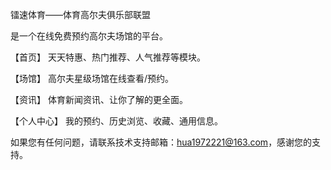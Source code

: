 镭速体育——体育高尔夫俱乐部联盟

是一个在线免费预约高尔夫场馆的平台。

【首页】 天天特惠、热门推荐、人气推荐等模块。

【场馆】 高尔夫星级场馆在线查看/预约。

【资讯】 体育新闻资讯、让你了解的更全面。

【个人中心】 我的预约、历史浏览、收藏、通用信息。

如果您有任何问题，请联系技术支持邮箱：hua1972221@163.com，感谢您的支持。
